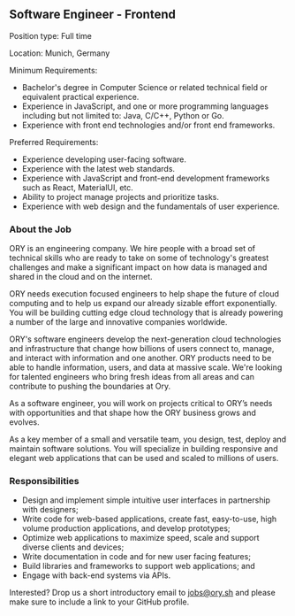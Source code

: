 ## Software Engineer - Frontend

Position type:  Full time 

Location: Munich, Germany 

Minimum Requirements: 
* Bachelor's degree in Computer Science or related technical field or equivalent practical experience. 
* Experience in JavaScript, and one or more programming languages including but not limited to: Java, C/C++, Python or Go. 
* Experience with front end technologies and/or front end frameworks. 

Preferred Requirements: 
* Experience developing user-facing software. 
* Experience with the latest web standards. 
* Experience with JavaScript and front-end development frameworks such as React, MaterialUI, etc. 
* Ability to project manage projects and prioritize tasks.  
* Experience with web design and the fundamentals of user experience. 

### About the Job 

ORY is an engineering company. We hire people with a broad set of technical skills who are ready to take on some of technology's greatest challenges and make a significant impact on how data is managed and shared in the cloud and on the internet. 

ORY needs execution focused engineers to help shape the future of cloud computing and to help us expand our already sizable effort exponentially. You will be building cutting edge cloud technology that is already powering a number of the large and innovative companies worldwide.

ORY's software engineers develop the next-generation cloud technologies and infrastructure that change how billions of users connect to, manage, and interact with information and one another. ORY products need to be able to handle information, users, and data at massive scale. We're looking for talented engineers who bring fresh ideas from all areas and can contribute to pushing the boundaries at Ory.

As a software engineer, you will work on projects critical to ORY’s needs with opportunities and that shape how the ORY business grows and evolves. 

As a key member of a small and versatile team, you design, test, deploy and maintain software solutions. You will specialize in building responsive and elegant web applications that can be used and scaled to millions of users. 

### Responsibilities

* Design and implement simple intuitive user interfaces in partnership with designers;
* Write code for web-based applications, create fast, easy-to-use, high volume production applications, and develop prototypes;
* Optimize web applications to maximize speed, scale and support diverse clients and devices;
* Write documentation in code and for new user facing features;
* Build libraries and frameworks to support web applications; and
* Engage with back-end systems via APIs.

Interested? Drop us a short introductory email to [jobs@ory.sh](mailto:jobs@ory.sh) and please make sure to include a link to your GitHub profile.
